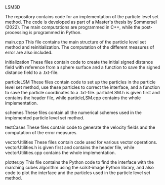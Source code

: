 LSM3D

The repository contains code for an implementation of the particle level set method. The code is developed as part of a Master's thesis by Sommersel (2022). The main computations are programmed in C++, while the post-processing is programmed in Python.

main.cpp
This file contains the main structure of the particle level set method and reinitialization. The computation of
the different measures of error are also included.

initialization
These files contain code to create the initial signed distance field with reference from a sphere surface and a
function to save the signed distance field to a .txt-file.

particleLSM
These files contain code to set up the particles in the particle level set method, use these particles to correct the interface, and a function to save the particle coordinates to a .txt-file. particleLSM.h is given first and contains the header file, while particleLSM.cpp contains the whole implementation.

schemes
These files contain all the numerical schemes used in the implemented particle level set method.

testCases
These files contain code to generate the velocity fields and the computation of the error measures.

vectorUtilities
These files contain code used for various vector operations. vectorUtilities.h is given first and contains the header file, while vectorUtilities.cpp contains the whole implementation.

plotter.py
This file contains the Python code to find the interface with the marching cubes algorithm using the scikit-image Python library, and also code to plot the interface and the particles used in the particle level set method.
